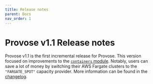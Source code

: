 ```yaml
---
title: Release notes
parent: Docs
nav_order: 1
---
```


# Provose v1.1 Release notes

Provose v1.1 is the first incremental release for Provose. This version focused on improvements to the [`containers` module](../containers/). Notably, users can save a lot of money by switching their AWS Fargate clusters to the `"FARGATE_SPOT"` capacity provider. More information can be found in the [changelog](/changelog/).
